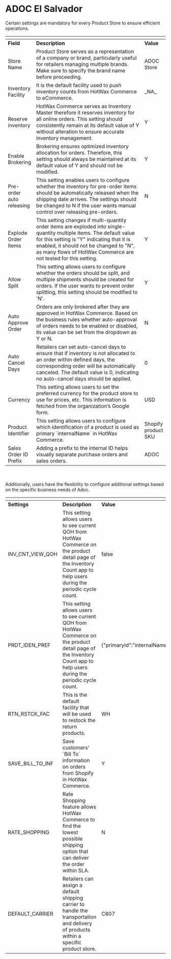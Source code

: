 # ADOC El Salvador

Certain settings are mandatory for every Product Store to ensure efficient operations.

<table data-header-hidden><thead><tr><th></th><th width="345.66666666666663"></th><th></th></tr></thead><tbody><tr><td><strong>Field</strong></td><td><strong>Description</strong></td><td><strong>Value</strong></td></tr><tr><td>Store Name</td><td>Product Store serves as a representation of a company or brand, particularly useful for retailers managing multiple brands. Make sure to specify the brand name before proceeding.</td><td>ADOC Store</td></tr><tr><td>Inventory Facility</td><td>It is the default facility used to push inventory counts from HotWax Commerce to eCommerce.</td><td>_NA_</td></tr><tr><td>Reserve inventory</td><td>HotWax Commerce serves as Inventory Master therefore it reserves inventory for all online orders. This setting should consistently remain at its default value of Y without alteration to ensure accurate inventory management.</td><td>Y</td></tr><tr><td>Enable Brokering</td><td>Brokering ensures optimized inventory allocation for orders. Therefore, this setting should always be maintained at its default value of Y and should not be modified.</td><td>Y</td></tr><tr><td>Pre-order auto releasing</td><td>This setting enables users to configure whether the inventory for pre-order items should be automatically released when the shipping date arrives. The settings should be changed to N if the user wants manual control over releasing pre-orders.</td><td>N</td></tr><tr><td>Explode Order Items</td><td>This setting changes if multi-quantity order items are exploded into single-quantity multiple items. The default value for this setting is "Y" indicating that it is enabled, it should not be changed to "N", as many flows of HotWax Commerce are not tested for this setting.</td><td>Y</td></tr><tr><td>Allow Split</td><td>This setting allows users to configure whether the orders should be split, and multiple shipments should be created for orders. If the user wants to prevent order splitting, this setting should be modified to 'N'.</td><td>Y</td></tr><tr><td>Auto Approve Order</td><td>Orders are only brokered after they are approved in HotWax Commerce. Based on the business rules whether auto-approval of orders needs to be enabled or disabled, its value can be set from the dropdown as Y or N.</td><td>N</td></tr><tr><td>Auto Cancel Days</td><td>Retailers can set auto-cancel days to ensure that if inventory is not allocated to an order within defined days, the corresponding order will be automatically canceled. The default value is 0, indicating no auto-cancel days should be applied.</td><td>0</td></tr><tr><td>Currency</td><td>This setting allows users to set the preferred currency for the product store to use for prices, etc. This information is fetched from the organization’s Google form.</td><td>USD</td></tr><tr><td>Product Identifier</td><td>This setting allows users to configure which identification of a product is used as primary `internalName` in HotWax Commerce.</td><td>Shopify product SKU</td></tr><tr><td>Sales Order ID Prefix</td><td>Adding a prefix to the internal ID helps visually separate purchase orders and sales orders.</td><td>ADOC</td></tr></tbody></table>

<br></br>
Additionally, users have the flexibility to configure additional settings based on the specific business needs of Adoc.

<table data-header-hidden><thead><tr><th></th><th width="345.66666666666663"></th><th></th></tr></thead><tbody><tr><td><strong>Settings</strong></td><td><strong>Description</strong></td><td><strong>Value</strong></td></tr><tr><td>INV_CNT_VIEW_QOH</td><td>This setting allows users to see current QOH from HotWax Commerce on the product detail page of the Inventory Count app to help users during the periodic cycle count.</td><td>false</td></tr><tr><td>PRDT_IDEN_PREF</td><td>This setting allows users to see current QOH from HotWax Commerce on the product detail page of the Inventory Count app to help users during the periodic cycle count. </td><td>{"primaryId":"internalName","secondaryId":"parentProductName"}</td></tr><tr><td>RTN_RSTCK_FAC</td><td>This is the default facility that will be used to restock the return products.</td><td>WH</td></tr><tr><td>SAVE_BILL_TO_INF</td><td>Save customers' `Bill To` information on orders from Shopify in HotWax Commerce.</td><td>Y</td></tr><tr><td>RATE_SHOPPING</td><td>Rate Shopping feature allows HotWax Commerce to find the lowest possible shipping option that can deliver the order within SLA.</td><td>N</td></tr><tr><td>DEFAULT_CARRIER</td><td>Retailers can assign a default shipping carrier to handle the transportation and delivery of products within a specific product store.</td><td>C807</td></tr></tbody></table>
